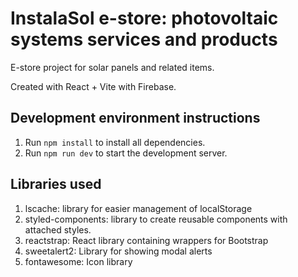 # InstalaSol e-store: photovoltaic systems services and products

E-store project for solar panels and related items.

Created with React + Vite with Firebase.

## Development environment instructions
1. Run ```npm install``` to install all dependencies.
2. Run ```npm run dev``` to start the development server.


## Libraries used
1. lscache: library for easier management of localStorage
2. styled-components: library to create reusable components with attached styles.
3. reactstrap: React library containing wrappers for Bootstrap
4. sweetalert2: Library for showing modal alerts
5. fontawesome: Icon library
